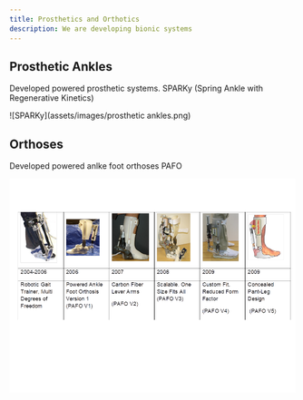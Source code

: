 ```yaml
---
title: Prosthetics and Orthotics
description: We are developing bionic systems
---
```


## Prosthetic Ankles

Developed powered prosthetic systems. SPARKy (Spring Ankle with Regenerative Kinetics)

![SPARKy](assets/images/prosthetic ankles.png)

## Orthoses

Developed powered anlke foot orthoses PAFO

![PAFO](assets/images/orthoses.png)
